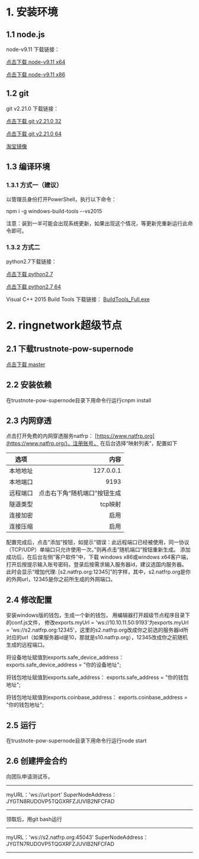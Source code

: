 # 1. 安装环境
## 1.1 node.js
node-v9.11 下载链接： 

[点击下载 node-v9.11 x64](https://npm.taobao.org/mirrors/node/v9.11.2/node-v9.11.2-x64.msi)

[点击下载 node-v9.11 x86](https://npm.taobao.org/mirrors/node/v9.11.2/node-v9.11.2-x86.msi)
## 1.2 git
git v2.21.0 下载链接： 

[点击下载 git v2.21.0 32](https://npm.taobao.org/mirrors/git-for-windows/v2.21.0.windows.1/Git-2.21.0-32-bit.exe)

[点击下载 git v2.21.0 64](https://npm.taobao.org/mirrors/git-for-windows/v2.21.0.windows.1/Git-2.21.0-64-bit.exe)

[淘宝镜像](https://github.com/waylau/git-for-win)
## 1.3 编译环境
### 1.3.1 方式一（建议）
以管理员身份打开PowerShell，执行以下命令：

npm i -g windows-build-tools --vs2015

注意：装到一半可能会出现系统更新，如果出现这个情况，等更新完重新运行此命令即可。

### 1.3.2 方式二
python2.7下载链接： 

[点击下载 python2.7](https://npm.taobao.org/mirrors/python/2.7/python-2.7.msi)

[点击下载 python2.7 64](https://npm.taobao.org/mirrors/python/2.7/python-2.7.amd64.msi)

Visual C++ 2015 Build Tools
下载链接： [BuildTools_Full.exe](https://download.microsoft.com/download/5/f/7/5f7acaeb-8363-451f-9425-68a90f98b238/visualcppbuildtools_full.exe)
# 2. ringnetwork超级节点
## 2.1 下载trustnote-pow-supernode
[点击下载 master](https://github.com/trustnote/trustnote-pow-supernode/archive/master.zip)
## 2.2 安装依赖
在trustnote-pow-supernode目录下用命令行运行cnpm install
## 2.3 内网穿透
点击打开免费的内网穿透服务natfrp： [https://www.natfrp.org](https://www.natfrp.org/)，注册账号，
在后台选择“映射列表”，配置如下

| 选项        | 内容    |
| --------  | -----:   |
| 本地地址   | 127.0.0.1      |
|本地端口	|9193|
|远程端口	|点击右下角“随机端口”按钮生成|
|隧道类型	|tcp映射	|
|连接加密	|启用|
|连接压缩	|启用	|

配置完成后，点击“添加”按钮，如提示“错误：此远程端口已经被使用，同一协议（TCP/UDP）单端口只允许使用一次。”则再点击“随机端口”按钮重新生成。
添加成功后，在后台左侧“客户软件”中，下载
windows x86或windows x64客户端，打开后按提示输入账号密码，登录后按需求输入服务器id，建议选国内服务器。
此时会显示“增加代理: [s2.natfrp.org:12345]”的字样，其中，s2.natfrp.org是你的外网url，12345是你之前所生成的外网端口。

## 2.4 修改配置
安装windows版的钱包，生成一个新的钱包，
用编辑器打开超级节点程序目录下的conf.js文件，
修改exports.myUrl = 'ws://10.10.11.50:9193'为exports.myUrl = 'ws://s2.natfrp.org:12345'，这里的s2.natfrp.org改成你之前选的服务器id所对应的url（如果服务器id是10，那就是s10.natfrp.org），12345改成你之前随机生成的远程端口。

将设备地址赋值到exports.safe_device_address：
exports.safe_device_address = "你的设备地址";

将钱包地址赋值到exports.safe_address：
exports.safe_address = "你的钱包地址";

将钱包地址赋值到exports.coinbase_address：
exports.coinbase_address = "你的钱包地址";

## 2.5 运行
在trustnote-pow-supernode目录下用命令行运行node start
## 2.6 创建押金合约
向团队申请测试币，

*****
myURL：'ws://url:port'
SuperNodeAddress：JYGTN8RUDOVP5TQGXRFZJUVIB2NFCFAD
******

领取后，用git bash运行
*****
myURL：'ws://s2.natfrp.org:45043'
SuperNodeAddress：JYGTN7RUDOVP5TQGXRFZJUVIB2NFCFAD
******